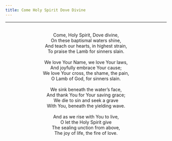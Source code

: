 ```yaml
---
title: Come Holy Spirit Dove Divine
---
```


---
<center>
<br/>
Come, Holy Spirit, Dove divine,<br/>
On these baptismal waters shine,<br/>
And teach our hearts, in highest strain,<br/>
To praise the Lamb for sinners slain.<br/>
<br/>
We love Your Name, we love Your laws,<br/>
And joyfully embrace Your cause;<br/>
We love Your cross, the shame, the pain,<br/>
O Lamb of God, for sinners slain.<br/>
<br/>
We sink beneath the water’s face,<br/>
And thank You for Your saving grace;<br/>
We die to sin and seek a grave<br/>
With You, beneath the yielding wave.<br/>
<br/>
And as we rise with You to live,<br/>
O let the Holy Spirit give<br/>
The sealing unction from above,<br/>
The joy of life, the fire of love.<br/>

</center>